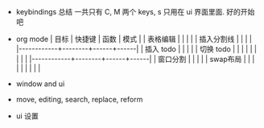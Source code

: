 -   keybindings 总结 一共只有 C, M 两个 keys, s 只用在 ui 界面里面.
    好的开始吧

-   org mode | 目标 | 快捷键 | 函数 | 模式 | | 表格编辑 | | | | |
    插入分割线 | | | | |------------+--------+------+------| | 插入 todo
    | | | | | 切换 todo | | | | | | | | |
    |------------+--------+------+------| | 窗口分割 | | | | | swap布局
    | | | | | | | | |

-   window and ui
-   move, editing, search, replace, reform
-   ui 设置


